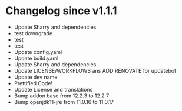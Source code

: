 # Changelog since v1.1.1
- Update Sharry and dependencies 
- test downgrade 
- test 
- test 
- Update config.yaml 
- Update build.yaml 
- Update Sharry and dependencies 
- Update LICENSE/WORKFLOWS ans ADD RENOVATE for updatebot 
- Update dev name 
- Prettified Code! 
- Update License and translations 
- Bump addon base from 12.2.3 to 12.2.7 
- Bump openjdk11-jre from 11.0.16 to 11.0.17 
